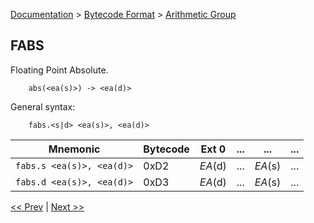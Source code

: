 [Documentation](../../README.md) > [Bytecode Format](../README.md) > [Arithmetic Group](../InstructionsArithmetic.md)

## FABS

Floating Point Absolute.

        abs(<ea(s)>) -> <ea(d)>

General syntax:

        fabs.<s|d> <ea(s)>, <ea(d)>

| Mnemonic | Bytecode | Ext 0 | ... | ... | ... |
| - | - | - | - | - | - |
| `fabs.s <ea(s)>, <ea(d)>` | 0xD2 | *EA*(d) | ... | *EA*(s) | ... |
| `fabs.d <ea(s)>, <ea(d)>` | 0xD3 | *EA*(d) | ... | *EA*(s) | ... |

[<< Prev](./a_17.md) | [Next >>](./a_19.md)
